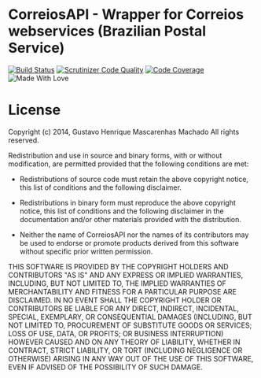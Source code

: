 # CorreiosAPI - Wrapper for Correios webservices (Brazilian Postal Service)
[![Build Status](https://travis-ci.org/guhemama/CorreiosAPI.svg?branch=master)](https://travis-ci.org/guhemama/CorreiosAPI)
[![Scrutinizer Code Quality](https://scrutinizer-ci.com/g/guhemama/CorreiosAPI/badges/quality-score.png?b=master)](https://scrutinizer-ci.com/g/guhemama/CorreiosAPI/?branch=master)
[![Code Coverage](https://scrutinizer-ci.com/g/guhemama/CorreiosAPI/badges/coverage.png?b=master)](https://scrutinizer-ci.com/g/guhemama/CorreiosAPI/?branch=master)
![Made With Love](https://img.shields.io/badge/made%20with-❤-red.svg)

# License

Copyright (c) 2014, Gustavo Henrique Mascarenhas Machado
All rights reserved.

Redistribution and use in source and binary forms, with or without
modification, are permitted provided that the following conditions are met:

* Redistributions of source code must retain the above copyright notice, this
  list of conditions and the following disclaimer.

* Redistributions in binary form must reproduce the above copyright notice,
  this list of conditions and the following disclaimer in the documentation
  and/or other materials provided with the distribution.

* Neither the name of CorreiosAPI nor the names of its
  contributors may be used to endorse or promote products derived from
  this software without specific prior written permission.

THIS SOFTWARE IS PROVIDED BY THE COPYRIGHT HOLDERS AND CONTRIBUTORS "AS IS"
AND ANY EXPRESS OR IMPLIED WARRANTIES, INCLUDING, BUT NOT LIMITED TO, THE
IMPLIED WARRANTIES OF MERCHANTABILITY AND FITNESS FOR A PARTICULAR PURPOSE ARE
DISCLAIMED. IN NO EVENT SHALL THE COPYRIGHT HOLDER OR CONTRIBUTORS BE LIABLE
FOR ANY DIRECT, INDIRECT, INCIDENTAL, SPECIAL, EXEMPLARY, OR CONSEQUENTIAL
DAMAGES (INCLUDING, BUT NOT LIMITED TO, PROCUREMENT OF SUBSTITUTE GOODS OR
SERVICES; LOSS OF USE, DATA, OR PROFITS; OR BUSINESS INTERRUPTION) HOWEVER
CAUSED AND ON ANY THEORY OF LIABILITY, WHETHER IN CONTRACT, STRICT LIABILITY,
OR TORT (INCLUDING NEGLIGENCE OR OTHERWISE) ARISING IN ANY WAY OUT OF THE USE
OF THIS SOFTWARE, EVEN IF ADVISED OF THE POSSIBILITY OF SUCH DAMAGE.